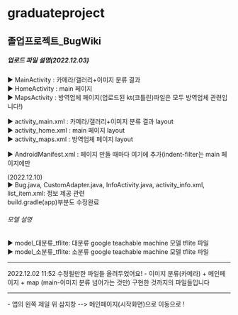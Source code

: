 # graduateproject
<h2>졸업프로젝트_BugWiki</h2>
<h5>업로드 파일 설명(2022.12.03)</h5>

▶ MainActivity : 카메라/갤러리+이미지 분류 결과 <br>
▶ HomeActivity : main 페이지<br>
▶ MapsActivity : 방역업체 페이지(업로드된 kt(코틀린)파일은 모두 방역업체 관련입니다!)<br>

▶ activity_main.xml : 카메라/갤러리+이미지 분류 결과 layout <br>
▶ activity_home.xml : main 페이지 layout<br>
▶ activity_maps.xml : 방역업체 페이지 layout<br>

▶ AndroidManifest.xml : 페이지 만들 때마다 여기에 추가(indent-filter는 main 페이지에만<br>

(2022.12.10)<br>
▶ Bug.java, CustomAdapter.java, InfoActivity.java, activity_info.xml, list_item.xml: 정보 제공 관련<br>
  build.gradle(app)부분도 수정완료 

<h6>모델 설명</h6>
▶ model_대분류_tflite: 대분류 google teachable machine 모델 tflite 파일 <br>
▶ model_소분류_tflite: 소분류 google teachable machine 모델 tflite 파일 <br>

<hr>
2022.12.02 11:52 수정될만한 파일들 올려두었어요! - 이미지 분류(카메라) + 메인페이지 + map (main-이미지 분류 넘어가는 것만) 구현한 것까지의 파일들입니다

<hr>
- 앱의 왼쪽 제일 위 삼지창 --> 메인페이지(시작화면)으로 이동으로 !
